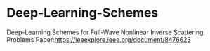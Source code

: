 # Deep-Learning-Schemes
Deep-Learning Schemes for Full-Wave Nonlinear Inverse Scattering Problems 
Paper:https://ieeexplore.ieee.org/document/8476623
